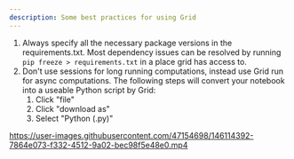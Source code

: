 ```yaml
---
description: Some best practices for using Grid
---
```


1. Always specify all the necessary package versions in the requirements.txt. Most dependency issues can be resolved by running `pip freeze > requirements.txt` in a place grid has access to.
2. Don't use sessions for long running computations, instead use Grid run for async computations. The following steps will convert your notebook into a useable Python script by Grid:
    1. Click "file"
    2. Click "download as"
    3. Select "Python (.py)"

https://user-images.githubusercontent.com/47154698/146114392-7864e073-f332-4512-9a02-bec98f5e48e0.mp4


